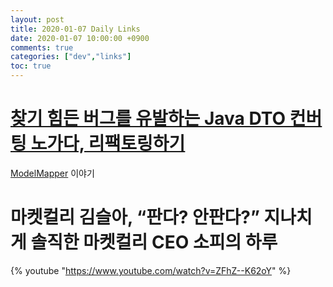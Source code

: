 ```yaml
---
layout: post
title: 2020-01-07 Daily Links
date: 2020-01-07 10:00:00 +0900
comments: true
categories: ["dev","links"]
toc: true
--- 
```


# [찾기 힘든 버그를 유발하는 Java DTO 컨버팅 노가다, 리팩토링하기](https://baek.dev/post/15/) 
[ModelMapper](http://modelmapper.org/) 이야기

# 마켓컬리 김슬아, “판다? 안판다?” 지나치게 솔직한 마켓컬리 CEO 소피의 하루
{% youtube "https://www.youtube.com/watch?v=ZFhZ--K62oY" %}
